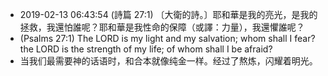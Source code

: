 - 2019-02-13 06:43:54 (詩篇 27:1) 〔大衛的詩。〕耶和華是我的亮光，是我的拯救，我還怕誰呢？耶和華是我性命的保障（或譯：力量），我還懼誰呢？
- (Psalms 27:1) The LORD is my light and my salvation; whom shall I fear? the LORD is the strength of my life; of whom shall I be afraid?
- 当我们最需要神的话语时，和合本就像纯金一样。经过了熬炼，闪耀着明光。

